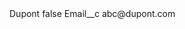 <?xml version="1.0" encoding="UTF-8"?>
<CustomMetadata xmlns="http://soap.sforce.com/2006/04/metadata" xmlns:xsi="http://www.w3.org/2001/XMLSchema-instance" xmlns:xsd="http://www.w3.org/2001/XMLSchema">
    <label>Dupont</label>
    <protected>false</protected>
    <values>
        <field>Email__c</field>
        <value xsi:type="xsd:string">abc@dupont.com</value>
    </values>
</CustomMetadata>
